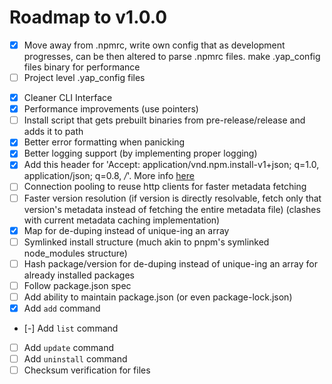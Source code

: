 # Roadmap to v1.0.0

-   [x] Move away from .npmrc, write own config that as development progresses, can be then altered to parse .npmrc files. make .yap_config files binary for performance
-   [ ] Project level .yap_config files
<!-- -   [ ] Better npmrc parsing support (currently doesn't handle //<registry>/:\_auth=<token> properly) -->
-   [x] Cleaner CLI Interface
-   [x] Performance improvements (use pointers)
-   [ ] Install script that gets prebuilt binaries from pre-release/release and adds it to path
-   [x] Better error formatting when panicking
-   [x] Better logging support (by implementing proper logging)
-   [x] Add this header for 'Accept: application/vnd.npm.install-v1+json; q=1.0, application/json; q=0.8, _/_'. More info [here](https://github.com/npm/registry/blob/main/docs/responses/package-metadata.md#abbreviated-metadata-format)
-   [ ] Connection pooling to reuse http clients for faster metadata fetching
-   [ ] Faster version resolution (if version is directly resolvable, fetch only that version's metadata instead of fetching the entire metadata file) (clashes with current metadata caching implementation)
-   [x] Map for de-duping instead of unique-ing an array
-   [ ] Symlinked install structure (much akin to pnpm's symlinked node_modules structure)
-   [ ] Hash package/version for de-duping instead of unique-ing an array for already installed packages
-   [ ] Follow package.json spec
-   [ ] Add ability to maintain package.json (or even package-lock.json)
-   [x] Add `add` command
-   [-] Add `list` command
-   [ ] Add `update` command
-   [ ] Add `uninstall` command
-   [ ] Checksum verification for files
